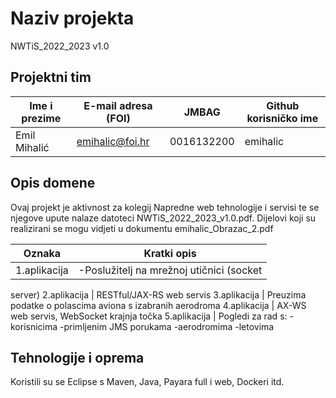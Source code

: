 
# Naziv projekta
NWTiS_2022_2023 v1.0

## Projektni tim

Ime i prezime | E-mail adresa (FOI) |    JMBAG   | Github korisničko ime
------------  | ------------------- | ---------- | ---------------------
Emil Mihalić  | emihalic@foi.hr     | 0016132200 | emihalic

## Opis domene

Ovaj projekt je aktivnost za kolegij Napredne web tehnologije i servisi te se njegove upute nalaze datoteci NWTiS_2022_2023_v1.0.pdf.
Dijelovi koji su realizirani se mogu vidjeti u dokumentu emihalic_Obrazac_2.pdf


Oznaka | Kratki opis
------------ | ----------- 
1.aplikacija | -Poslužitelj na mrežnoj utičnici (socket
server)
2.aplikacija |  RESTful/JAX-RS web servis
3.aplikacija |  Preuzima podatke o polascima aviona s
izabranih aerodroma
4.aplikacija | AX-WS web servis,
WebSocket krajnja točka
5.aplikacija | Pogledi za rad s:
-korisnicima
-primljenim JMS porukama
-aerodromima
-letovima



## Tehnologije i oprema

Koristili su se Eclipse s Maven, Java, Payara full i web, Dockeri itd.
